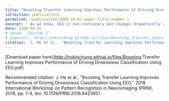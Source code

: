 ```yaml
---
title: "Boosting Transfer Learning Improves Performance of Driving Drowsiness Classification Using EEG"
collection: publications
permalink: /publication/2009-10-01-paper-title-number-1
excerpt: ' As we know, EEG is non-stationary and changes dramatically across sessions, which leads to a great challenge how to establish a model that has a good performance across sessions. In this study, we combined boosting strategy and transfer learning method to establish a model for identifying driving drowsiness states from alertness states based on the features of power spectral density (PSD). The model trained using the data collected a few days ago (session1) was tuned using very small portion of the data collected in the current session can achieve a good performance as tested in the current session (session2). The results demonstrated that the proposed boosting transfer learning method significantly outperformed the support vector machine (SVM) and AdaBoost methods. The proposed method could promote practical use of drowsiness detection system in a real vehicle due to its good cross-session performance'
date: 2018-04-26
# venue: 'Journal 1'
# paperurl: 'http://hokinchung.github.io/files/Boosting Transfer Learning Improves Performance of Driving Drowsiness Classification Using EEG.pdf'
citation: 'J. He et al., "Boosting Transfer Learning Improves Performance of Driving Drowsiness Classification Using EEG," 2018 International Workshop on Pattern Recognition in Neuroimaging (PRNI), 2018, pp. 1-4, doi: 10.1109/PRNI.2018.8423951.'
---
```

<!-- This paper is about the number 1. The number 2 is left for future work. -->

[Download paper here](http://hokinchung.github.io/files/Boosting Transfer Learning Improves Performance of Driving Drowsiness Classification Using EEG.pdf)

Recommended citation: J. He et al., "Boosting Transfer Learning Improves Performance of Driving Drowsiness Classification Using EEG," 2018 International Workshop on Pattern Recognition in Neuroimaging (PRNI), 2018, pp. 1-4, doi: 10.1109/PRNI.2018.8423951.